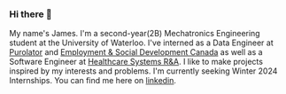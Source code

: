 ### Hi there 👋

My name's James. I'm a second-year(2B) Mechatronics Engineering student at the University of Waterloo. I've interned as a Data Engineer at [Purolator](https://www.purolator.com/en) and [Employment & Social Development Canada](https://www.canada.ca/en/employment-social-development.html) as well as a Software Engineer at [Healthcare Systems R&A](http://www.healthcare-systems.ca/). I like to make projects inspired by my interests and problems. I'm currently seeking Winter 2024 Internships. You can find me here on [linkedin](https://www.linkedin.com/in/jameschen416/).
